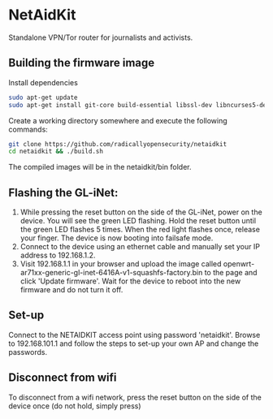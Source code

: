 NetAidKit
====

Standalone VPN/Tor router for journalists and activists.

Building the firmware image
----

Install dependencies

```bash
sudo apt-get update
sudo apt-get install git-core build-essential libssl-dev libncurses5-dev unzip subversion gawk python python-passlib jq
```


Create a working directory somewhere and execute the following commands:

```bash
git clone https://github.com/radicallyopensecurity/netaidkit
cd netaidkit && ./build.sh
```

The compiled images will be in the netaidkit/bin folder.

Flashing the GL-iNet:
----

<ol>
    <li>While pressing the reset button on the side of the GL-iNet,
        power on the device. You will see the green LED flashing.
        Hold the reset button until the green LED flashes 5 times.
        When the red light flashes once, release your finger.
        The device is now booting into failsafe mode.</li>
    <li>Connect to the device using an ethernet cable and manually 
        set your IP address to 192.168.1.2.</li>
    <li>Visit 192.168.1.1 in your browser and upload the image called
        openwrt-ar71xx-generic-gl-inet-6416A-v1-squashfs-factory.bin
        to the page and click 'Update firmware'. Wait for the device to
        reboot into the new firmware and do not turn it off.</li>
</ol>

Set-up
----
Connect to the NETAIDKIT access point using password 'netaidkit'. Browse to 192.168.101.1 and follow the steps to set-up your own AP and change the passwords.

Disconnect from wifi
----
To disconnect from a wifi network, press the reset button on the side of the device once (do not hold, simply press)
